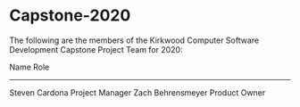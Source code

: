 # Capstone-2020

The following are the members of the 
Kirkwood Computer Software Development
Capstone Project Team for 2020:

Name							Role
----------------------------- 	-----
Steven Cardona					Project Manager
Zach Behrensmeyer				Product Owner
